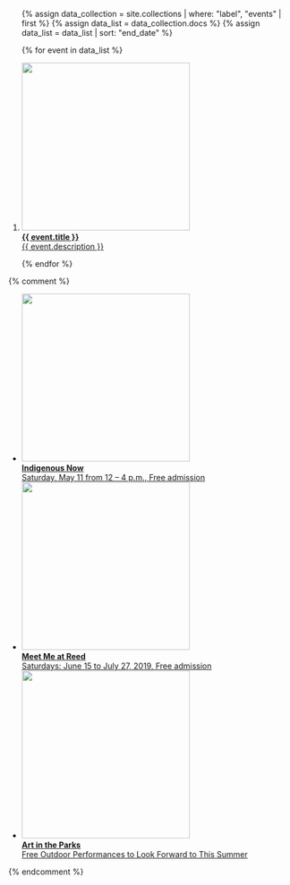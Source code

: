 <ol class="featured-events">

{% assign data_collection = site.collections | where: "label", "events" | first %}
{% assign data_list = data_collection.docs %}
{% assign data_list = data_list | sort: "end_date" %}

{% for event in data_list %}

<li>
  <a href="{{ event.url }}">
    <span class="image">
      <img src="{{ event.image }}" height="300" alt="" />
    </span><br />
    <span class="text">
      <strong>{{ event.title }}</strong><br />
      {{ event.description }}
    </span>
  </a>
</li>

{% endfor %}

</ol>

{% comment %}
<ul class="featured-events">
  <!--
  <li>
    <a href="/airport-artwalk/">
      <img src="https://static-artsamo.digitalservice.la/uploads/art-walk.jpg" height="300" alt="" /><br />
      <strong>Santa Monica Airport Artwalk 2019</strong><br />
      Saturday, March 23 from 12-5pm. Rain or shine! Free admission
    </a>
  </li>
  -->
  <li>
    <a href="/indigenous-now/">
      <span class="image">
        <img src="https://static-artsamo.digitalservice.la/uploads/2018_Tongva_Park_Jason_Abraham-(4-of-52).jpg" height="300" alt="" />
      </span><br />
      <span class="text">
        <strong>Indigenous Now</strong><br />
        Saturday, May 11 from 12 – 4 p.m., Free admission
      </span>
    </a>
  </li>
  <li>
    <a href="/meet-me-at-reed/">
      <span class="image">
        <img src="https://static-artsamo.digitalservice.la/uploads/2018_5_19_2018_Meet_Me_At_Reed_Taiko_Festival_Javier_Guillen (195 of 281).jpg" height="300" alt="" />
      </span><br />
      <span class="text">
        <strong>Meet Me at Reed</strong><br />
        Saturdays: June 15 to July 27, 2019, Free admission
      </span>
    </a>
  </li>
  <li>
    <a href="/art-in-the-parks/">
      <span class="image">
        <img src="https://static-artsamo.digitalservice.la/uploads/2018_7_21_18_Meet_Me_At_Reed_Santa_Monica_Symphony_Javier_Guillen (135 of 144).jpg" height="300" alt="" />
      </span><br />
      <span class="text">
        <strong>Art in the Parks</strong><br />
        Free Outdoor Performances to Look Forward to This Summer
      </span>
    </a>
  </li>
</ul>
{% endcomment %}
